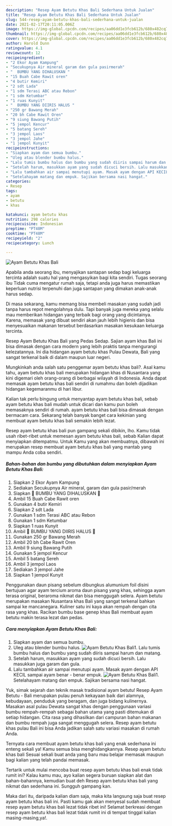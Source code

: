 ```yaml
---
description: "Resep Ayam Betutu Khas Bali Sederhana Untuk Jualan"
title: "Resep Ayam Betutu Khas Bali Sederhana Untuk Jualan"
slug: 544-resep-ayam-betutu-khas-bali-sederhana-untuk-jualan
date: 2021-02-17T20:11:05.006Z
image: https://img-global.cpcdn.com/recipes/aa06dd1e3fcb612b/680x482cq70/ayam-betutu-khas-bali-foto-resep-utama.jpg
thumbnail: https://img-global.cpcdn.com/recipes/aa06dd1e3fcb612b/680x482cq70/ayam-betutu-khas-bali-foto-resep-utama.jpg
cover: https://img-global.cpcdn.com/recipes/aa06dd1e3fcb612b/680x482cq70/ayam-betutu-khas-bali-foto-resep-utama.jpg
author: Harold Dunn
ratingvalue: 4.1
reviewcount: 12
recipeingredient:
- "2 Ekor Ayam Kampung"
- "Secukupnya Air mineral garam dan gula pasirmerah"
- "  BUMBU YANG DIHALUSKAN "
- "15 Buah Cabe Rawit oren"
- "4 butir Kemiri"
- "2 sdt Lada"
- "1 sdm Terasi ABC atau Rebon"
- "1 sdm Ketumbar"
- "1 ruas Kunyit"
- "  BUMBU YANG DIIRIS HALUS "
- "250 gr Bawang Merah"
- "20 bh Cabe Rawit Oren"
- "9 siung Bawang Putih"
- "5 jempol Kencur"
- "5 batang Sereh"
- "3 jempol Laos"
- "3 jempol Jahe"
- "1 jempol Kunyit"
recipeinstructions:
- "Siapkan ayam dan semua bumbu."
- "Uleg atau blender bumbu halus."
- "Lalu tumis bumbu halus dan bumbu yang sudah diiris sampai harum dan matang."
- "Setelah harum, masukkan ayam yang sudah dicuci bersih. Lalu masukkan juga garam dan gula."
- "Lalu tambahkan air sampai menutupi ayam. Masak ayam dengan API KECIL sampai ayam benar - benar empuk."
- "Setelahayam matang dan empuk. Sajikan bersama nasi hangat."
categories:
- Resep
tags:
- ayam
- betutu
- khas

katakunci: ayam betutu khas 
nutrition: 298 calories
recipecuisine: Indonesian
preptime: "PT40M"
cooktime: "PT48M"
recipeyield: "2"
recipecategory: Lunch

---
```



![Ayam Betutu Khas Bali](https://img-global.cpcdn.com/recipes/aa06dd1e3fcb612b/680x482cq70/ayam-betutu-khas-bali-foto-resep-utama.jpg)

Apabila anda seorang ibu, menyajikan santapan sedap bagi keluarga tercinta adalah suatu hal yang mengasyikan bagi kita sendiri. Tugas seorang ibu Tidak cuma mengatur rumah saja, tetapi anda juga harus memastikan keperluan nutrisi terpenuhi dan juga santapan yang dimakan anak-anak harus sedap.

Di masa  sekarang, kamu memang bisa membeli masakan yang sudah jadi tanpa harus repot mengolahnya dulu. Tapi banyak juga mereka yang selalu mau memberikan hidangan yang terbaik bagi orang yang dicintainya. Karena, memasak yang dibuat sendiri akan jauh lebih higienis dan bisa menyesuaikan makanan tersebut berdasarkan masakan kesukaan keluarga tercinta. 

Resep Ayam Betutu Khas Bali yang Pedas Sedap. Sajian ayam khas Bali ini bisa dimasak dengan cara modern yang lebih praktis tanpa mengurangi kelezatannya. Ini dia hidangan ayam betutu khas Pulau Dewata, Bali yang sangat terkenal baik di dalam maupun luar negeri.

Mungkinkah anda salah satu penggemar ayam betutu khas bali?. Asal kamu tahu, ayam betutu khas bali merupakan hidangan khas di Nusantara yang kini digemari oleh orang-orang di berbagai wilayah di Indonesia. Anda dapat memasak ayam betutu khas bali sendiri di rumahmu dan boleh dijadikan hidangan kegemaranmu di hari libur.

Kalian tak perlu bingung untuk menyantap ayam betutu khas bali, sebab ayam betutu khas bali mudah untuk dicari dan kamu pun boleh memasaknya sendiri di rumah. ayam betutu khas bali bisa dimasak dengan bermacam cara. Sekarang telah banyak banget cara kekinian yang membuat ayam betutu khas bali semakin lebih lezat.

Resep ayam betutu khas bali pun gampang sekali dibikin, lho. Kamu tidak usah ribet-ribet untuk memesan ayam betutu khas bali, sebab Kalian dapat menyiapkan ditempatmu. Untuk Kamu yang akan membuatnya, dibawah ini merupakan resep membuat ayam betutu khas bali yang mantab yang mampu Anda coba sendiri.

<!--inarticleads1-->

##### Bahan-bahan dan bumbu yang dibutuhkan dalam menyiapkan Ayam Betutu Khas Bali:

1. Siapkan 2 Ekor Ayam Kampung
1. Sediakan Secukupnya Air mineral, garam dan gula pasir/merah
1. Siapkan  🌿 BUMBU YANG DIHALUSKAN 🌿
1. Ambil 15 Buah Cabe Rawit oren
1. Gunakan 4 butir Kemiri
1. Siapkan 2 sdt Lada
1. Gunakan 1 sdm Terasi ABC atau Rebon
1. Gunakan 1 sdm Ketumbar
1. Siapkan 1 ruas Kunyit
1. Ambil  🌿 BUMBU YANG DIIRIS HALUS 🌿
1. Gunakan 250 gr Bawang Merah
1. Ambil 20 bh Cabe Rawit Oren
1. Ambil 9 siung Bawang Putih
1. Gunakan 5 jempol Kencur
1. Ambil 5 batang Sereh
1. Ambil 3 jempol Laos
1. Sediakan 3 jempol Jahe
1. Siapkan 1 jempol Kunyit


Penggunakan daun pisang sebelum dibungkus alumunium foil disini bertujuan agar ayam tercium aroma daun pisang yang khas, sehingga ayam terasa original, beraroma nikmat dan bisa menggugah selera. Ayam betutu merupakan masakan Nusantara khas Bali yang sangat terkenal bahkan sampai ke mancanegara. Kuliner satu ini kaya akan rempah dengan cita rasa yang khas. Racikan bumbu base genep khas Bali membuat ayam betutu makin terasa lezat dan pedas. 

<!--inarticleads2-->

##### Cara menyiapkan Ayam Betutu Khas Bali:

1. Siapkan ayam dan semua bumbu.
1. Uleg atau blender bumbu halus.
<img src="//assets-global.cpcdn.com/assets/icons/button_play-2c75c40dde080a61004c1f40b05d8f140eaff45d7e9e6481dc71c63d2e7c4909.png" alt="Ayam Betutu Khas Bali">1. Lalu tumis bumbu halus dan bumbu yang sudah diiris sampai harum dan matang.
1. Setelah harum, masukkan ayam yang sudah dicuci bersih. Lalu masukkan juga garam dan gula.
1. Lalu tambahkan air sampai menutupi ayam. Masak ayam dengan API KECIL sampai ayam benar - benar empuk.
<img src="//assets-global.cpcdn.com/assets/icons/button_play-2c75c40dde080a61004c1f40b05d8f140eaff45d7e9e6481dc71c63d2e7c4909.png" alt="Ayam Betutu Khas Bali">1. Setelahayam matang dan empuk. Sajikan bersama nasi hangat.


Yuk, simak sejarah dan teknik masak tradisional ayam betutu! Resep Ayam Betutu - Bali merupakan pulau penuh kekayaan baik dari alamnya, kebudayaan, penduduk yang beragam, dan juga bidang kulinernya. Masakan asal pulau Dewata sangat khas dengan penggunaan variasi bumbu rempah-rempah sebagai bahan utama yang pasti ditemukan di setiap hidangan. Cita rasa yang dihasilkan dari campuran bahan makanan dan bumbu rempah juga sangat menggugah selera. Resep ayam betutu khas pulau Bali ini bisa Anda jadikan salah satu variasi masakan di rumah Anda. 

Ternyata cara membuat ayam betutu khas bali yang enak sederhana ini enteng sekali ya! Kamu semua bisa menghidangkannya. Resep ayam betutu khas bali Sesuai sekali buat anda yang baru mau belajar memasak maupun bagi kalian yang telah pandai memasak.

Tertarik untuk mulai mencoba buat resep ayam betutu khas bali enak tidak rumit ini? Kalau kamu mau, ayo kalian segera buruan siapkan alat dan bahan-bahannya, kemudian buat deh Resep ayam betutu khas bali yang nikmat dan sederhana ini. Sungguh gampang kan. 

Maka dari itu, daripada kalian diam saja, maka kita langsung saja buat resep ayam betutu khas bali ini. Pasti kamu gak akan menyesal sudah membuat resep ayam betutu khas bali lezat tidak ribet ini! Selamat berkreasi dengan resep ayam betutu khas bali lezat tidak rumit ini di tempat tinggal kalian masing-masing,ya!.

